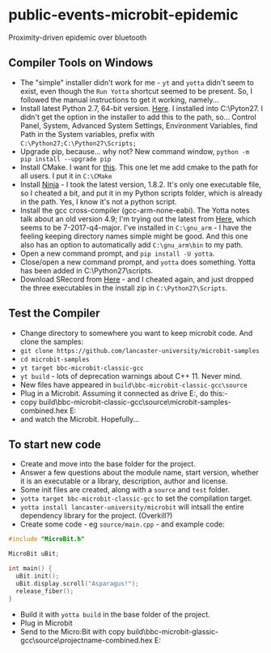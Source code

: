 # public-events-microbit-epidemic
Proximity-driven epidemic over bluetooth

## Compiler Tools on Windows

* The "simple" installer didn't work for me - `yt` and `yotta` didn't seem to exist, even though the `Run Yotta` shortcut seemed to be
present. So, I followed the manual instructions to get it working, namely...
* Install latest Python 2.7, 64-bit version. [Here](https://www.python.org/ftp/python/2.7.14/python-2.7.14.amd64.msi). I installed into 
C:\Pyton27. I didn't get the option in the installer to add this to the path, so... Control Panel, System, Advanced System Settings, 
Environment Variables, find Path in the System variables, prefix with `C:\Python27;C:\Python27\Scripts;`
* Upgrade pip, because... why not? New command window, `python -m pip install --upgrade pip`
* Install CMake. I want for [this](https://cmake.org/files/v3.11/cmake-3.11.1-win64-x64.msi). This one let me add cmake to the path for
all users. I put it in `C:\CMake`
* Install [Ninja](https://github.com/ninja-build/ninja/releases) - I took the latest version, 1.8.2. It's only one executable file, so I
cheated a bit, and put it in my Python scripts folder, which is already in the path. Yes, I know it's not a python script.
* Install the gcc cross-compiler (gcc-arm-none-eabi). The Yotta notes talk about an old version 4.9; I'm trying out the latest from [Here](https://developer.arm.com/open-source/gnu-toolchain/gnu-rm/downloads),
which seems to be 7-2017-q4-major. I've installed in `C:\gnu_arm` - I have the feeling keeping directory names simple might be good.
And this one also has an option to automatically add `C:\gnu_arm\bin` to my path.
* Open a new command prompt, and `pip install -U yotta`.
* Close/open a new command prompt, and `yotta` does something. Yotta has been added in C:\Python27\scripts.
* Download SRecord from [Here](http://srecord.sourceforge.net/download.html) - and I cheated again, and just dropped the three executables 
in the install zip in `C:\Python27\Scripts`.

## Test the Compiler

* Change directory to somewhere you want to keep microbit code. And clone the samples:
* `git clone https://github.com/lancaster-university/microbit-samples`
* `cd microbit-samples`
* `yt target bbc-microbit-classic-gcc`
* `yt build` - lots of deprecation warnings about C++ 11. Never mind.
* New files have appeared in `build\bbc-microbit-classic-gcc\source`
* Plug in a Microbit. Assuming it connected as drive E:, do this:-
* copy build\bbc-microbit-classic-gcc\source\microbit-samples-combined.hex E:
* and watch the Microbit. Hopefully... 

## To start new code

* Create and move into the base folder for the project.
* Answer a few questions about the module name, start version, whether it is an executable or a library, description, author and license.
* Some init files are created, along with a `source` and `test` folder.
* `yotta target bbc-microbit-classic-gcc` to set the compilation target.
* `yotta install lancaster-university/microbit` will intsall the entire dependency library for the project. (Overkill?)
* Create some code - eg `source/main.cpp` - and example code:
```C
#include "MicroBit.h"

MicroBit uBit;

int main() {
  uBit.init();
  uBit.display.scroll("Asparagus!");
  release_fiber();
}
```

* Build it with `yotta build` in the base folder of the project. 
* Plug in Microbit
* Send to the Micro:Bit with copy build\bbc-microbit-glassic-gcc\source\projectname-combined.hex E:
